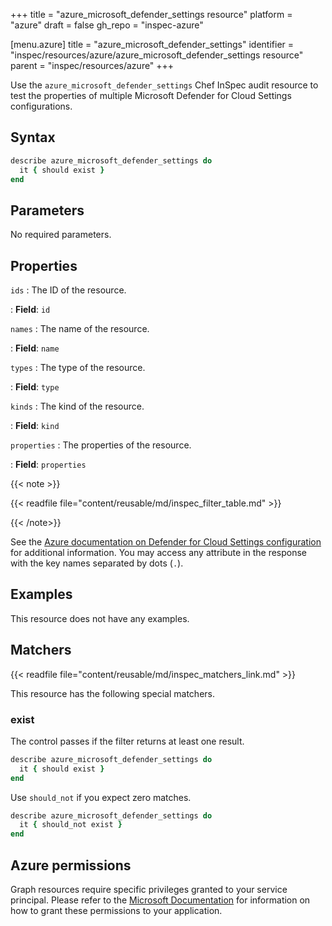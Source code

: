 +++
title = "azure_microsoft_defender_settings resource"
platform = "azure"
draft = false
gh_repo = "inspec-azure"

[menu.azure]
title = "azure_microsoft_defender_settings"
identifier = "inspec/resources/azure/azure_microsoft_defender_settings resource"
parent = "inspec/resources/azure"
+++

Use the `azure_microsoft_defender_settings` Chef InSpec audit resource to test the properties of multiple Microsoft Defender for Cloud Settings configurations.

## Syntax

```ruby
describe azure_microsoft_defender_settings do
  it { should exist }
end
```

## Parameters

No required parameters.

## Properties

`ids`
: The ID of the resource.

: **Field**: `id`

`names`
: The name of the resource.

: **Field**: `name`

`types`
: The type of the resource.

: **Field**: `type`

`kinds`
: The kind of the resource.

: **Field**: `kind`

`properties`
: The properties of the resource.

: **Field**: `properties`

{{< note >}}

{{< readfile file="content/reusable/md/inspec_filter_table.md" >}}

{{< /note>}}

See the [Azure documentation on Defender for Cloud Settings configuration](https://learn.microsoft.com/en-us/rest/api/defenderforcloud/settings/list?tabs=HTTP) for additional information. You may access any attribute in the response with the key names separated by dots (`.`).

## Examples

This resource does not have any examples.

## Matchers

{{< readfile file="content/reusable/md/inspec_matchers_link.md" >}}

This resource has the following special matchers.

### exist

The control passes if the filter returns at least one result.

```ruby
describe azure_microsoft_defender_settings do
  it { should exist }
end
```

Use `should_not` if you expect zero matches.

```ruby
describe azure_microsoft_defender_settings do
  it { should_not exist }
end
```

## Azure permissions

Graph resources require specific privileges granted to your service principal. Please refer to the [Microsoft Documentation](https://docs.microsoft.com/en-us/azure/active-directory/develop/active-directory-integrating-applications#updating-an-application) for information on how to grant these permissions to your application.
